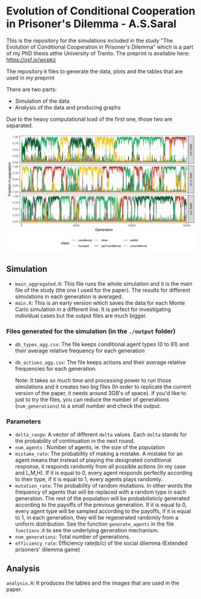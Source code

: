 # Evolution of Conditional Cooperation in Prisoner's Dilemma - A.S.Saral

This is the repository for the simulations included in the study "The Evolution of Conditional Cooperation in Prisoner's Dilemma" which is a part of my PhD thesis atthe University of Trento. The preprint is available here: https://osf.io/wcpkz

The repository `R` files to generate the data, plots and the tables that are used in my preprint

There are two parts: 
* Simulation of the data
* Analysis of the data and producing graphs

Due to the heavy computational load of the first one, those two are separated. 

![Conditional types on a single instance](./types.jpg)


## Simulation
* `main_aggregated.R`: This file runs the whole simulation and it is the main file of the study (the one I used for the paper). The results for different simulations in each generation is averaged.
* `main.R`: This is an early version which saves the data for each Monte Carlo simulation in a different line. It is perfect for investigating individual cases but the output files are much bigger. 
### Files generated for the simulation (in the `./output` folder)
* `db_types_agg.csv`: The file keeps conditional agent types (0 to 81) and their average relative frequency for each generation 
* `db_actions_agg.csv`: The file keeps actions and their average relative frequencies for each generation. 
    
    Note: It takes so much time and processing power to run those simulations and it creates two big files (In order to replicate the current version of the paper, it needs around 3GB's of space). If you'd like to just to try the files, you can reduce the number of generations (`num_generations`) to a small number and check the output.
    
### Parameters
* `delta_range`: A vector of different `delta` values. Each `delta` stands for the probability of continuation in the next round.
* `num_agents` : Number of agents, ie. the size of the population
* `mistake_rate`: The probability of making a mistake. A mistake for an agent means that instead of playing the designated conditional response, it responds randomly from all possible actions (in my case and L,M,H). If it is equal to 0, every agent responds perfectly according to their type, if it is equal to 1, every agents plays randomly. 
* `mutation_rate`: The probability of random mutations. In other words the frequency of agents that will be replaced with a random type in each generation. The rest of the population will be probabilisticly generated according to the payoffs of the previous generation. If it is equal to 0, every agent type will be sampled according to the payoffs, if it is  equal to 1, in each generation, they will be regenerated randomly from a uniform distribution. See the function `generate_agents` in the file `functions.R` to see the underlying generation mechanism. 
* `num_generations`: Total number of generations. 
* `efficiency_rate`: Efficiency rate(b/c) of the social dilemma (Extended prisoners' dilemma game)


## Analysis 
`analysis.R`: It produces the tables and the images that are used in the paper. 

